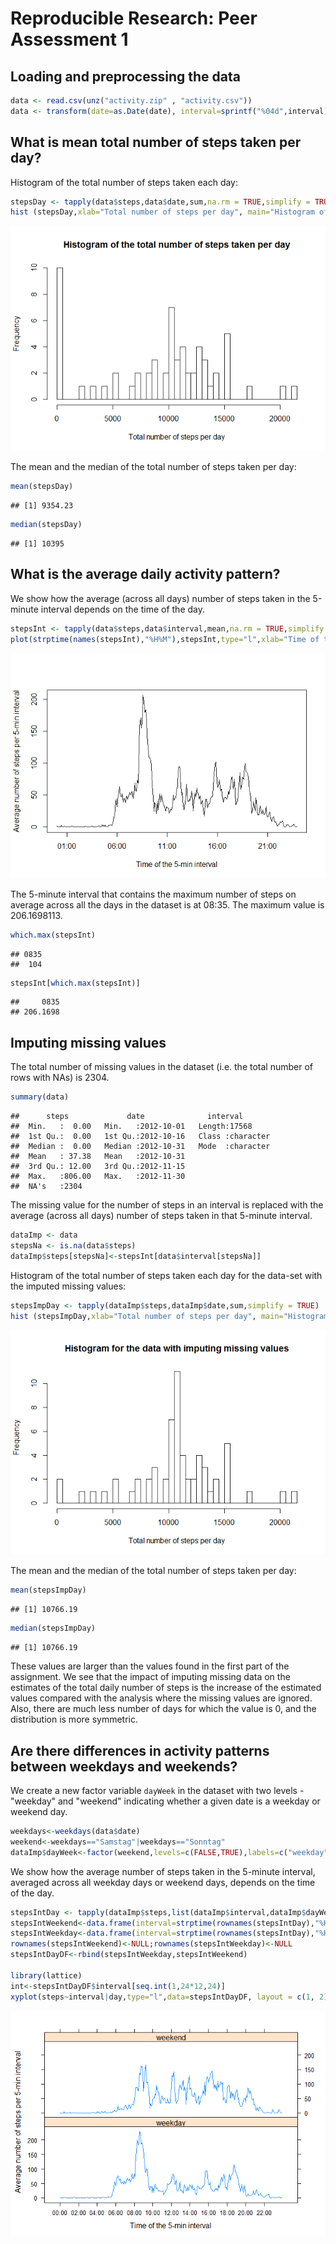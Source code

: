 # Reproducible Research: Peer Assessment 1


## Loading and preprocessing the data

```r
data <- read.csv(unz("activity.zip" , "activity.csv"))
data <- transform(date=as.Date(date), interval=sprintf("%04d",interval),data)
```


## What is mean total number of steps taken per day?

Histogram of the total number of steps taken each day:


```r
stepsDay <- tapply(data$steps,data$date,sum,na.rm = TRUE,simplify = TRUE)
hist (stepsDay,xlab="Total number of steps per day", main="Histogram of the total number of steps taken per day",breaks=50)
```

![](./PA1_template_files/figure-html/unnamed-chunk-2-1.png) 

The mean and the median of the total number of steps taken per day:

```r
mean(stepsDay)
```

```
## [1] 9354.23
```

```r
median(stepsDay)
```

```
## [1] 10395
```
## What is the average daily activity pattern?

We show how the average (across all days) number of steps taken in the 5-minute interval depends on the time of the day.


```r
stepsInt <- tapply(data$steps,data$interval,mean,na.rm = TRUE,simplify = TRUE)
plot(strptime(names(stepsInt),"%H%M"),stepsInt,type="l",xlab="Time of the 5-min interval", ylab="Average number of steps per 5-min interval")
```

![](./PA1_template_files/figure-html/unnamed-chunk-4-1.png) 

The 5-minute interval that contains the maximum number of steps on average across all the days in the dataset is at 08:35. The maximum value is 206.1698113. 

```r
which.max(stepsInt)
```

```
## 0835 
##  104
```

```r
stepsInt[which.max(stepsInt)]
```

```
##     0835 
## 206.1698
```

## Imputing missing values

The total number of missing values in the dataset (i.e. the total number of rows with NAs) is 2304.


```r
summary(data)
```

```
##      steps             date              interval        
##  Min.   :  0.00   Min.   :2012-10-01   Length:17568      
##  1st Qu.:  0.00   1st Qu.:2012-10-16   Class :character  
##  Median :  0.00   Median :2012-10-31   Mode  :character  
##  Mean   : 37.38   Mean   :2012-10-31                     
##  3rd Qu.: 12.00   3rd Qu.:2012-11-15                     
##  Max.   :806.00   Max.   :2012-11-30                     
##  NA's   :2304
```

The missing value for the number of steps in an interval is replaced with the average (across all days) number of steps taken in that 5-minute interval.


```r
dataImp <- data
stepsNa <- is.na(data$steps)
dataImp$steps[stepsNa]<-stepsInt[data$interval[stepsNa]]
```

Histogram of the total number of steps taken each day for the data-set with the imputed missing values:


```r
stepsImpDay <- tapply(dataImp$steps,dataImp$date,sum,simplify = TRUE)
hist (stepsImpDay,xlab="Total number of steps per day", main="Histogram for the data with imputing missing values",breaks=50)
```

![](./PA1_template_files/figure-html/unnamed-chunk-8-1.png) 

The mean and the median of the total number of steps taken per day:


```r
mean(stepsImpDay)
```

```
## [1] 10766.19
```

```r
median(stepsImpDay)
```

```
## [1] 10766.19
```

These values are larger than the values found in the first part of the assignment.
We see that the impact of imputing missing data on the estimates of the total daily number of steps is the increase of the estimated values compared with the analysis where the missing values are ignored. Also, there are much less number of days for which the value is $0$, and the distribution is more symmetric. 


## Are there differences in activity patterns between weekdays and weekends?

We create a new factor variable `dayWeek` in the dataset with two levels - "weekday" and "weekend" indicating whether a given date is a weekday or weekend day.


```r
weekdays<-weekdays(data$date)
weekend<-weekdays=="Samstag"|weekdays=="Sonntag"
dataImp$dayWeek<-factor(weekend,levels=c(FALSE,TRUE),labels=c("weekday","weekend"))
```

We show how the average number of steps taken in the 5-minute interval, averaged across all weekday days or weekend days, depends on the time of the day.


```r
stepsIntDay <- tapply(dataImp$steps,list(dataImp$interval,dataImp$dayWeek),mean,simplify=TRUE)
stepsIntWeekend<-data.frame(interval=strptime(rownames(stepsIntDay),"%H%M"), steps=stepsIntDay[,"weekend"] , day="weekend")
stepsIntWeekday<-data.frame(interval=strptime(rownames(stepsIntDay),"%H%M"), steps=stepsIntDay[,"weekday"] , day="weekday")
rownames(stepsIntWeekend)<-NULL;rownames(stepsIntWeekday)<-NULL
stepsIntDayDF<-rbind(stepsIntWeekday,stepsIntWeekend)

library(lattice)
int<-stepsIntDayDF$interval[seq.int(1,24*12,24)]
xyplot(steps~interval|day,type="l",data=stepsIntDayDF, layout = c(1, 2), scales=list(x=list(at= int,labels=format(int, "%H:%M"))),ylab="Average number of steps per 5-min interval",xlab="Time of the 5-min interval")
```

![](./PA1_template_files/figure-html/unnamed-chunk-11-1.png) 

